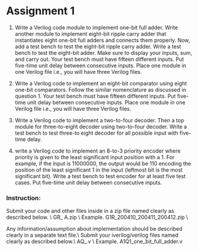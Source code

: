 # Assignment 1
1. Write a Verilog code module to implement one-bit full adder. Write
another module to implement eight-bit ripple carry adder that instantiates
eight one-bit full adders and connects them properly. Now, add a test
bench to test the eight-bit ripple carry adder.
Write a test bench to test the eight-bit adder. Make sure to display your
inputs, sum, and carry out. Your test bench must have fifteen different
inputs. Put five-time unit delay between consecutive inputs. Place one
module in one Verilog file i.e., you will have three Verilog files.


2. Write a Verilog code to implement an eight-bit comparator using eight
one-bit comparators. Follow the similar nomenclature as discussed in
question 1. Your test bench must have fifteen different inputs. Put
five-time unit delay between consecutive inputs. Place one module in one
Verilog file i.e., you will have three Verilog files.

3. Write a Verilog code to implement a two-to-four decoder. Then a top
module for three-to-eight decoder using two-to-four decoder. Write a test
bench to test three-to eight decoder for all possible input with five-time
delay.

4. write a Verilog code to implement an 8-to-3 priority encoder where
priority is given to the least significant input position with a 1. For
example, if the input is 11000000, the output would be 110 encoding the
position of the least significant 1 in the input (leftmost bit is the most
significant bit). Write a test bench to test encoder for at least five
test cases. Put five-time unit delay between consecutive inputs.

### Instruction:
Submit your code and other files inside in a zip file named clearly as
described below. \\
G<Group No.>R_<Roll no.> A<Assignment No.>.zip \\
Example. G1R_200410_200411_200412.zip \\

Any information/assumption about implementation should be described
clearly in a separate text file.\\
Submit your iverilog/verilog files named clearly as described below.\\
A<Assignment No.>Q<Question No.>_<top module name>.v \\
Example. A1Q1_one_bit_full_adder.v